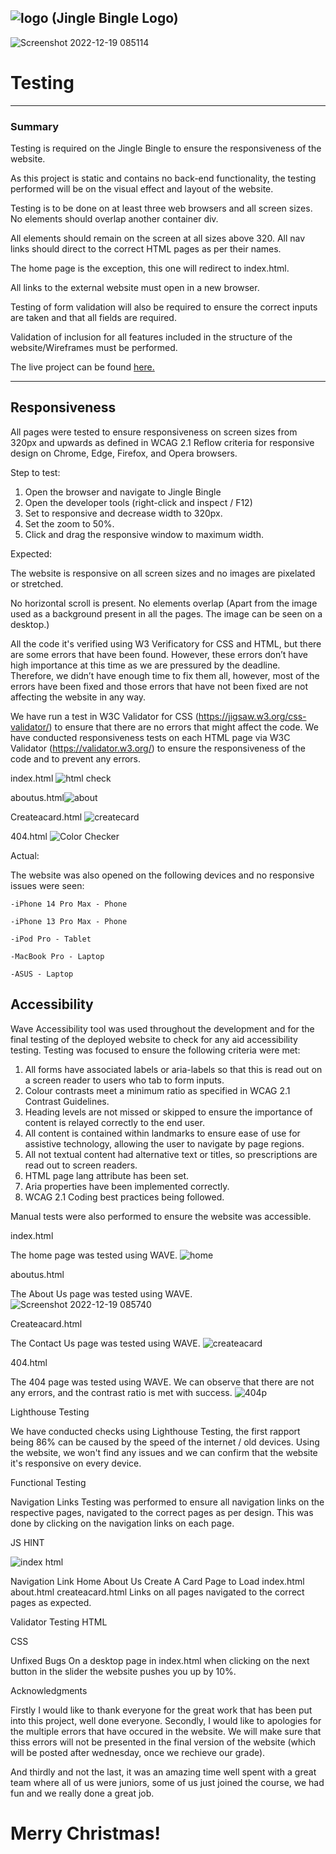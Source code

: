 ![logo](https://user-images.githubusercontent.com/96884287/208438028-a9e2d873-7a6d-4bc2-acb1-d77b0cd2ecfa.png)
(Jingle Bingle Logo)
---

![Screenshot 2022-12-19 085114](https://user-images.githubusercontent.com/96884287/208438034-30d87d8c-08aa-4ae3-b37d-dbd5b39a6efa.png)

# Testing

--- 
 
### Summary


Testing is required on the Jingle Bingle to ensure the responsiveness of the website.

As this project is static and contains no back-end functionality, the testing performed will be on the visual effect and layout of the website. 

Testing is to be done on at least three web browsers and all screen sizes. No elements should overlap another container div. 

All elements should remain on the screen at all sizes above 320. All nav links should direct to the correct HTML pages as per their names. 

The home page is the exception, this one will redirect to index.html. 

All links to the external website must open in a new browser.

Testing of form validation will also be required to ensure the correct inputs are taken and that all fields are required. 

Validation of inclusion for all features included in the structure of the website/Wireframes must be performed.

The live project can be found [here.](https://vasi012.github.io/DynastyOne/)

---

## Responsiveness

All pages were tested to ensure responsiveness on screen sizes from 320px and upwards as defined in WCAG 2.1 Reflow criteria for responsive design on Chrome, Edge, Firefox, and Opera browsers.

Step to test:
1.	Open the browser and navigate to Jingle Bingle
2.	Open the developer tools (right-click and inspect / F12)
3.	Set to responsive and decrease width to 320px.
4.	Set the zoom to 50%.
5.	Click and drag the responsive window to maximum width.

Expected:

The website is responsive on all screen sizes and no images are pixelated or stretched.

No horizontal scroll is present. No elements overlap (Apart from the image used as a background present in all the pages. The image can be seen on a desktop.)

All the code it's verified using W3 Verificatory for CSS and HTML, but there are some errors that have been found. However, these errors don’t have high importance at this time as we are pressured by the deadline. Therefore, we didn’t have enough time to fix them all, however, most of the errors have been fixed and those errors that have not been fixed are not affecting the website in any way.

We have run a test in W3C Validator for CSS (https://jigsaw.w3.org/css-validator/) to ensure that there are no errors that might affect the code.
We have conducted responsiveness tests on each HTML page via W3C Validator (https://validator.w3.org/) to ensure the responsiveness of the code and to prevent any errors.

index.html
![html check](https://user-images.githubusercontent.com/96884287/208450282-dfd4a685-2865-4978-9540-7cb717279ed5.png)


aboutus.html![about](https://user-images.githubusercontent.com/96884287/208450301-0f2d7b4d-5d2c-4fb5-aaa4-7a81b0d69ffd.png)


Createacard.html ![createcard](https://user-images.githubusercontent.com/96884287/208450315-51e53372-8d80-4ac4-b602-75c4d99ff168.png)


404.html ![Color Checker](https://user-images.githubusercontent.com/96884287/208450503-1543ae80-8a28-4ca9-96a2-145f693e1a56.png)


Actual:

The website was also opened on the following devices and no responsive issues were seen:

    -iPhone 14 Pro Max - Phone
    
    -iPhone 13 Pro Max - Phone
    
    -iPod Pro - Tablet
    
    -MacBook Pro - Laptop
    
    -ASUS - Laptop

## Accessibility

Wave Accessibility tool was used throughout the development and for the final testing of the deployed website to check for any aid accessibility testing.
Testing was focused to ensure the following criteria were met:
1.	All forms have associated labels or aria-labels so that this is read out on a screen reader to users who tab to form inputs.
2.	Colour contrasts meet a minimum ratio as specified in WCAG 2.1 Contrast Guidelines.
3.	Heading levels are not missed or skipped to ensure the importance of content is relayed correctly to the end user.
4.	All content is contained within landmarks to ensure ease of use for assistive technology, allowing the user to navigate by page regions.
5.	All not textual content had alternative text or titles, so prescriptions are read out to screen readers.
6.	HTML page lang attribute has been set.
7.	Aria properties have been implemented correctly.
8.	WCAG 2.1 Coding best practices being followed.

Manual tests were also performed to ensure the website was accessible.

index.html

The home page was tested using WAVE.
![home](https://user-images.githubusercontent.com/96884287/208450590-399c8b6c-6488-4f37-b957-ee2c4d2eb3a0.png)

aboutus.html

The About Us page was tested using WAVE.
![Screenshot 2022-12-19 085740](https://user-images.githubusercontent.com/96884287/208450611-0a3f6e54-5b35-4040-aeef-09c7702c2a1d.png)

Createacard.html

The Contact Us page was tested using WAVE.
![createacard](https://user-images.githubusercontent.com/96884287/208450619-c4f405aa-7ee9-4a46-8ae7-5e95eaa3ea28.png)

404.html

The 404 page was tested using WAVE.
We can observe that there are not any errors, and the contrast ratio is met with success.
![404p](https://user-images.githubusercontent.com/96884287/208450629-b4a2c95a-6fb0-4324-9222-298d0c7b1a92.png)

Lighthouse Testing

We have conducted checks using Lighthouse Testing, the first rapport being 86% can be caused by the speed of the internet / old devices.
Using the website, we won't find any issues and we can confirm that the website it's responsive on every device.

Functional Testing

Navigation Links
Testing was performed to ensure all navigation links on the respective pages, navigated to the correct pages as per design.
This was done by clicking on the navigation links on each page.


JS HINT

![index html](https://user-images.githubusercontent.com/96884287/208450681-de1fa2fd-6842-46ff-b128-b4ada465ab91.png)


Navigation Link
Home
About Us
Create A Card
Page to Load
index.html
about.html
createacard.html
Links on all pages navigated to the correct pages as expected.

Validator Testing
HTML

CSS

Unfixed Bugs
On a desktop page in index.html when clicking on the next button in the slider the website pushes you up by 10%.

Acknowledgments


Firstly I would like to thank everyone for the great work that has been put into this project, well done everyone. 
Secondly, I would like to apologies for the multiple errors that have occured in the website. We will make sure that thiss errors will not be presented in the final version of the website (which will be posted after wednesday, once we rechieve our grade). 

And thirdly and not the last, it was an amazing time well spent with a great team where all of us were juniors, some of us just joined the course, we had fun and we really done a great job. 

# Merry Christmas! 

